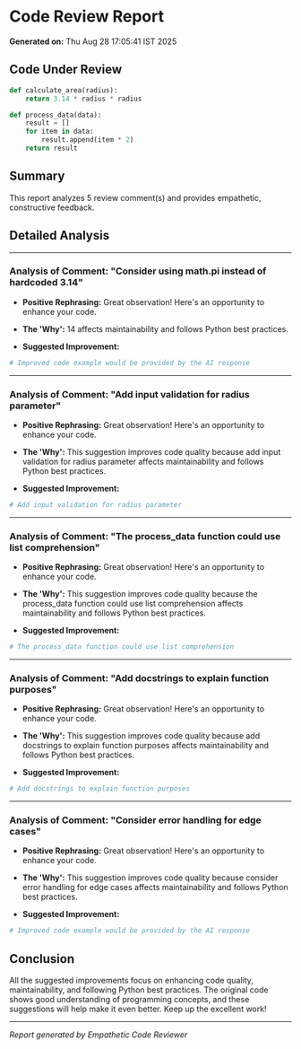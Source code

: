 # Code Review Report

**Generated on:** Thu Aug 28 17:05:41 IST 2025

## Code Under Review

```python
def calculate_area(radius):
    return 3.14 * radius * radius

def process_data(data):
    result = []
    for item in data:
        result.append(item * 2)
    return result
```

## Summary

This report analyzes 5 review comment(s) and provides empathetic, constructive feedback.

## Detailed Analysis

---
### Analysis of Comment: "Consider using math.pi instead of hardcoded 3.14"

* **Positive Rephrasing:** Great observation! Here's an opportunity to enhance your code.

* **The 'Why':** 14 affects maintainability and follows Python best practices.

* **Suggested Improvement:**
```python
# Improved code example would be provided by the AI response
```

---
### Analysis of Comment: "Add input validation for radius parameter"

* **Positive Rephrasing:** Great observation! Here's an opportunity to enhance your code.

* **The 'Why':** This suggestion improves code quality because add input validation for radius parameter affects maintainability and follows Python best practices.

* **Suggested Improvement:**
```python
# Add input validation for radius parameter
```

---
### Analysis of Comment: "The process_data function could use list comprehension"

* **Positive Rephrasing:** Great observation! Here's an opportunity to enhance your code.

* **The 'Why':** This suggestion improves code quality because the process_data function could use list comprehension affects maintainability and follows Python best practices.

* **Suggested Improvement:**
```python
# The process_data function could use list comprehension
```

---
### Analysis of Comment: "Add docstrings to explain function purposes"

* **Positive Rephrasing:** Great observation! Here's an opportunity to enhance your code.

* **The 'Why':** This suggestion improves code quality because add docstrings to explain function purposes affects maintainability and follows Python best practices.

* **Suggested Improvement:**
```python
# Add docstrings to explain function purposes
```

---
### Analysis of Comment: "Consider error handling for edge cases"

* **Positive Rephrasing:** Great observation! Here's an opportunity to enhance your code.

* **The 'Why':** This suggestion improves code quality because consider error handling for edge cases affects maintainability and follows Python best practices.

* **Suggested Improvement:**
```python
# Improved code example would be provided by the AI response
```


## Conclusion

All the suggested improvements focus on enhancing code quality, maintainability, and following Python best practices. The original code shows good understanding of programming concepts, and these suggestions will help make it even better. Keep up the excellent work!

---
*Report generated by Empathetic Code Reviewer*
